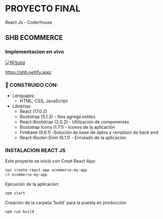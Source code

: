 # PROYECTO FINAL

React Js - Coderhouse

## SHB ECOMMERCE

### Implementacion en vivo

[![N|Solid](https://res.cloudinary.com/dbt8209co/image/upload/c_scale,h_90,w_115/v1639698978/Second%20Hand%20Brand/SHB-logo_l73qmj.png)](https://shb.netlify.app/)

https://shb.netlify.app/

### 🚧 CONSTRUIDO CON:

- Lenguajes:
  - HTML, CSS, JavaScript
- Librerias:
  - React (17.0.2)
  - Bootstrap (5.1.3) - Nos agrega estilos
  - React-Bootstrap (2.0.2) - Utilización de componentes
  - Bootstrap Icons (1.7.1) - Iconos de la aplicación
  - Firebase (9.6.1) -Solución de base de datos y remplazo de back end
  - React-Router-Dom (6.1.1) - Enrutado de la aplicación

### INSTALACION REACT JS

Este proyecto se inició con Creat React App:

```sh
npx create-react-app ecommerce-my-app
cd ecommerce-my-app
```

Ejecución de la aplicación:

```sh
npm start
```

Creación de la carpeta 'build' para la puesta en producción

```sh
npm run build
```
